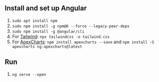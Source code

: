 ## Install and set up Angular

1. `sudo apt install npm`
2. `sudo npm install -g npm@6 --force --legacy-peer-deps`
3. `sudo npm install -g @angular/cli`
4. For [Tailwind](https://tailwindcss.com/): `npx tailwindcss -o tailwind.css`
5. For [ApexCharts](https://apexcharts.com/): `npm install apexcharts --save` and `npm install -S apexcharts ng-apexcharts@latest`

## Run
1. `ng serve --open`

